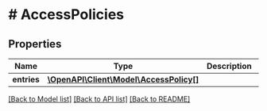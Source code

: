 # # AccessPolicies

## Properties

Name | Type | Description | Notes
------------ | ------------- | ------------- | -------------
**entries** | [**\OpenAPI\Client\Model\AccessPolicy[]**](AccessPolicy.md) |  | [optional]

[[Back to Model list]](../../README.md#models) [[Back to API list]](../../README.md#endpoints) [[Back to README]](../../README.md)

